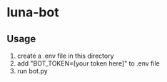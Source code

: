 # luna-bot
## Usage
1) create a .env file in this directory
2) add "BOT_TOKEN=[your token here]" to .env file
3) run bot.py